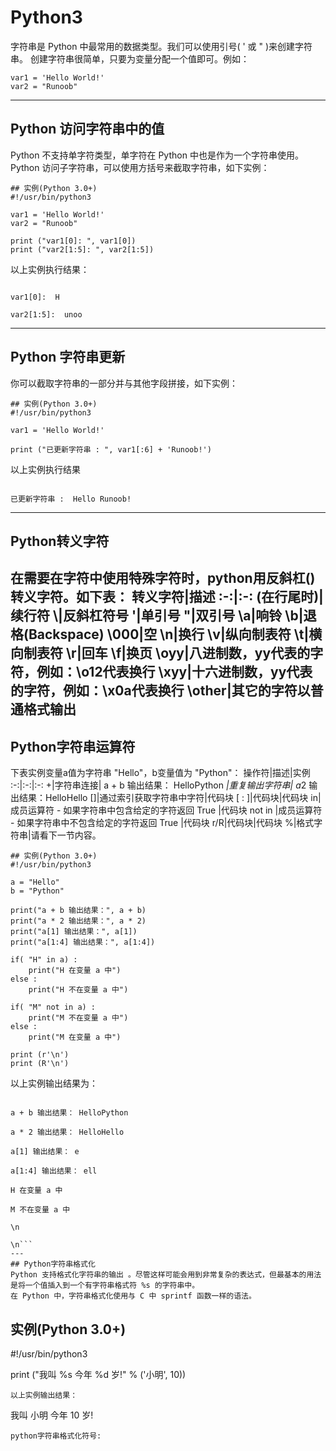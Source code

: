 # Python3 
字符串是 Python 中最常用的数据类型。我们可以使用引号( ' 或 " )来创建字符串。
创建字符串很简单，只要为变量分配一个值即可。例如：
```
var1 = 'Hello World!'
var2 = "Runoob"
```
---
## Python 访问字符串中的值
Python 不支持单字符类型，单字符在 Python 中也是作为一个字符串使用。
Python 访问子字符串，可以使用方括号来截取字符串，如下实例：
```
## 实例(Python 3.0+)
#!/usr/bin/python3
 
var1 = 'Hello World!'
var2 = "Runoob"
 
print ("var1[0]: ", var1[0])
print ("var2[1:5]: ", var2[1:5])
```
以上实例执行结果：
```
var1[0]:  H
var2[1:5]:  unoo
```
---
## Python 字符串更新
你可以截取字符串的一部分并与其他字段拼接，如下实例：
```
## 实例(Python 3.0+)
#!/usr/bin/python3
 
var1 = 'Hello World!'
 
print ("已更新字符串 : ", var1[:6] + 'Runoob!')
```
以上实例执行结果
```
已更新字符串 :  Hello Runoob!
```
---
## Python转义字符
在需要在字符中使用特殊字符时，python用反斜杠(\)转义字符。如下表：
转义字符|描述
:-:|:-:
\(在行尾时)|续行符
\\|反斜杠符号
\'|单引号
\"|双引号
\a|响铃
\b|退格(Backspace)
\000|空
\n|换行
\v|纵向制表符
\t|横向制表符
\r|回车
\f|换页
\oyy|八进制数，yy代表的字符，例如：\o12代表换行
\xyy|十六进制数，yy代表的字符，例如：\x0a代表换行
\other|其它的字符以普通格式输出
---
## Python字符串运算符
下表实例变量a值为字符串 "Hello"，b变量值为 "Python"：
操作符|描述|实例
:-:|:-:|:-:
+|字符串连接| a + b 输出结果： HelloPython
*|重复输出字符串| a*2 输出结果：HelloHello
[]|通过索引获取字符串中字符|代码块
[ : ]|代码块|代码块
in|成员运算符 - 如果字符串中包含给定的字符返回 True |代码块
not in |成员运算符 - 如果字符串中不包含给定的字符返回 True |代码块
r/R|代码块|代码块
%|格式字符串|请看下一节内容。
```
## 实例(Python 3.0+)
#!/usr/bin/python3
 
a = "Hello"
b = "Python"
 
print("a + b 输出结果：", a + b)
print("a * 2 输出结果：", a * 2)
print("a[1] 输出结果：", a[1])
print("a[1:4] 输出结果：", a[1:4])
 
if( "H" in a) :
    print("H 在变量 a 中")
else :
    print("H 不在变量 a 中")
 
if( "M" not in a) :
    print("M 不在变量 a 中")
else :
    print("M 在变量 a 中")
 
print (r'\n')
print (R'\n')
```
以上实例输出结果为：
```
a + b 输出结果： HelloPython
a * 2 输出结果： HelloHello
a[1] 输出结果： e
a[1:4] 输出结果： ell
H 在变量 a 中
M 不在变量 a 中
\n
\n```
---
## Python字符串格式化
Python 支持格式化字符串的输出 。尽管这样可能会用到非常复杂的表达式，但最基本的用法是将一个值插入到一个有字符串格式符 %s 的字符串中。
在 Python 中，字符串格式化使用与 C 中 sprintf 函数一样的语法。
```
## 实例(Python 3.0+)
#!/usr/bin/python3
 
print ("我叫 %s 今年 %d 岁!" % ('小明', 10))
```
以上实例输出结果：
```
我叫 小明 今年 10 岁!
```
python字符串格式化符号:
